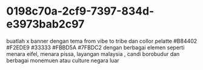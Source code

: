 # 0198c70a-2cf9-7397-834d-e3973bab2c97
buatlah x banner dengan tema from vibe to tribe dan collor pelatte #B84402 #F2EDE9 #33333 #FBBD5A #7FBDC2 dengan berbagai elemen seperti menara eifel, menara pissa, layangan malaysia , candi borobudur dan berbagai monemuen atau culture negara luar
